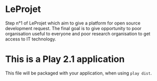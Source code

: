LeProjet
========

Step n°1 of LeProjet which aim to give a platform for open source development request. The final goal is to give opportunity to poor organisation useful to everyone and poor research organisation to get access to IT technology.

This is a Play 2.1 application
=====================================

This file will be packaged with your application, when using `play dist`.
